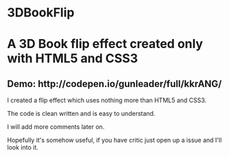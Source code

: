 # 3DBookFlip
<h1>A 3D Book flip effect created only with HTML5 and CSS3</h1>

<h2>Demo: http://codepen.io/gunleader/full/kkrANG/</h2>

I created a flip effect which uses nothing more than HTML5 and CSS3.

The code is clean written and is easy to understand.

I will add more comments later on.

Hopefully it's somehow useful, if you have critic just open up a issue and I'll look into it.
